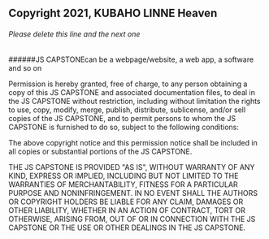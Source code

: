 ## Copyright 2021, KUBAHO LINNE Heaven

###### Please delete this line and the next one
######JS CAPSTONEcan be a webpage/website, a web app, a software and so on

Permission is hereby granted, free of charge, to any person obtaining a copy of this JS CAPSTONE and associated documentation files, to deal in the JS CAPSTONE without restriction, including without limitation the rights to use, copy, modify, merge, publish, distribute, sublicense, and/or sell copies of the JS CAPSTONE, and to permit persons to whom the JS CAPSTONE is furnished to do so, subject to the following conditions:

The above copyright notice and this permission notice shall be included in all copies or substantial portions of the JS CAPSTONE.

THE JS CAPSTONE IS PROVIDED "AS IS", WITHOUT WARRANTY OF ANY KIND, EXPRESS OR IMPLIED, INCLUDING BUT NOT LIMITED TO THE WARRANTIES OF MERCHANTABILITY, FITNESS FOR A PARTICULAR PURPOSE AND NONINFRINGEMENT. IN NO EVENT SHALL THE AUTHORS OR COPYRIGHT HOLDERS BE LIABLE FOR ANY CLAIM, DAMAGES OR OTHER LIABILITY, WHETHER IN AN ACTION OF CONTRACT, TORT OR OTHERWISE, ARISING FROM, OUT OF OR IN CONNECTION WITH THE JS CAPSTONE OR THE USE OR OTHER DEALINGS IN THE JS CAPSTONE.
